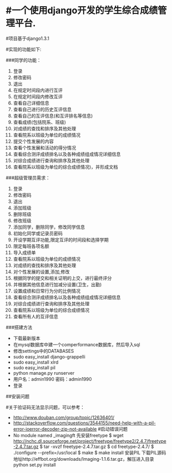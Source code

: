 #一个使用django开发的学生综合成绩管理平台.
=========================================

#项目基于django1.3.1

#实现的功能如下:

###同学的功能：
1. 登录
2. 修改密码
3. 退出
4. 在规定时间段内进行互评
5. 在规定时间段内修改互评
6. 查看自己详细信息
7. 查看自己进行的历史互评信息
8. 查看自己的互评信息(和互评排名等信息)
9. 查看成绩(包括院系、班级)
10. 对成绩的查找和排序及其他处理
11. 查看院系以班级为单位的成绩情况
12. 提交个性发展的内容
13. 查看个性发展和活动的得分情况
14. 查看综合测评成绩排名以及各种成绩组成情况详细信息
15. 对综合成绩进行查询和排序及其他处理
16. 查看院系以班级为单位的综合成绩情况)，并形成文档

###超级管理员需求：
1. 登录
2. 修改密码
3. 退出
4. 添加班级
5. 删除班级
6. 修改班级
7. 添加同学，删除同学，修改同学信息
8. 初始化同学或记录员密码
9. 开设学期互评功能,限定互评的时间段和选择学期
10. 限定每班各项名额
11. 导入成绩单
12. 查看院系以班级为单位的成绩情况
13. 对成绩的查找和排序及其他处理
14. 对个性发展的设置,添加,修改
15. 根据同学的提交和相关证明的上交，进行最终评分
16. 并根据其他信息进行加减分设置(卫生，出勤)
17. 设置成绩和日常行为分的比例情况
18. 查看综合测评成绩排名以及各种成绩组成情况详细信息
19. 对综合成绩进行查询和排序及其他处理
20. 查看院系以班级为单位的综合成绩情况
21. 查看所有人的互评信息

###搭建方法
* 下载最新版本
* 在mysql数据库中建一个comperformance数据库，然后导入sql
* 修改settings中的DATABASES
* sudo easy_install django-grappelli
* sudo easy_install xlrd
* sudo easy_install pil
* python manage.py runserver
* 用户名：admin1990 密码：admin1990
* 登录

##安装问题

#关于验证码无法显示问题，可以参考：
* http://www.douban.com/group/topic/12636401/
* http://stackoverflow.com/questions/3544155/need-help-with-a-pil-error-ioerror-decoder-zip-not-available
#启动错误问题
* No module named _imagingft
先安装freetype
$ wget http://nchc.dl.sourceforge.net/project/freetype/freetype2/2.4.7/freetype-2.4.7.tar.gz
$ tar -xvzf freetype-2.4.7.tar.gz
$ cd freetype-2.4.7/
$ ./configure --prefix=/usr/local
$ make
$ make install
安装PIL
下载PIL源码地址http://effbot.org/downloads/Imaging-1.1.6.tar.gz，解压进入目录python set.py install

